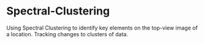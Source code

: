 Spectral-Clustering
===================

Using Spectral Clustering to identify key elements on the top-view image of a location. Tracking changes to clusters of data. 
